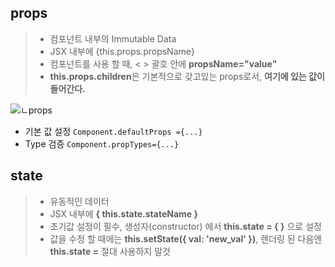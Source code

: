 ## props

> - 컴포넌트 내부의 Immutable Data
> - JSX 내부에 {this.props.propsName}
> - 컴포넌트를 사용 할 때, < > 괄호 안에 **propsName="value"**
> - **this.props.children**은 기본적으로 갖고있는 props로서, **<Cpnt>**여기에 있는 값이 들어간다.**</Cpnt>**

![ㄴprops](C:\Users\Juhyang\til\img\props.PNG)

- 기본 값 설정 `Component.defaultProps ={...}`
- Type 검증 `Component.propTypes={...}`



## state

> - 유동적인 데이터
> - JSX 내부에 **{ this.state.stateName }**
> - 초기값 설정이 필수, 생성자(constructor) 에서 **this.state = { }** 으로 설정
> - 값을 수정 할 때에는 **this.setState({ val: 'new_val' })**, 렌더링 된 다음엔 **this.state =** 절대 사용하지 말것